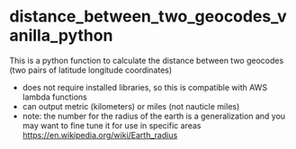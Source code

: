 # distance_between_two_geocodes_vanilla_python

This is a python function to calculate the distance between two geocodes (two pairs of latitude longitude coordinates) 
- does not require installed libraries, so this is compatible with AWS lambda functions
- can output metric (kilometers) or miles (not nauticle miles)
- note: the number for the radius of the earth is a generalization and you may want to fine tune it for use in specific areas https://en.wikipedia.org/wiki/Earth_radius
